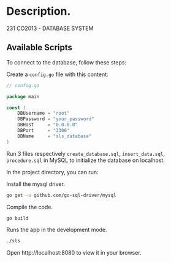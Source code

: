 # Description.

231 CO2013 - DATABASE SYSTEM

## Available Scripts

To connect to the database, follow these steps:

Create a `config.go` file with this content:

```go
// config.go

package main

const (
    DBUsername = "root"
    DBPassword = "your_password"
    DBHost     = "0.0.0.0"
    DBPort     = "3306"
    DBName     = "sls_database"
)
```

Run 3 files respectively `create_database.sql`, `insert_data.sql`, `procedure.sql` in MySQL to initialize the database on localhost.

In the project directory, you can run:

Install the mysql driver.

```bash
go get -u github.com/go-sql-driver/mysql
```

Compile the code.

```bash
go build
```

Runs the app in the development mode.

```bash
./sls
```
Open http://localhost:8080 to view it in your browser.
